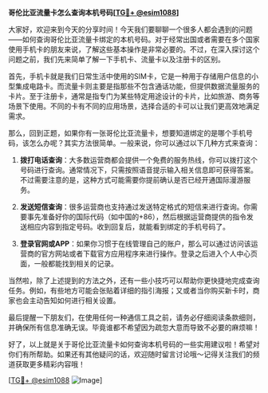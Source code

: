 **哥伦比亚流量卡怎么查询本机号码[[TG💪+ @esim1088](https://t.me/s/esim1088)]**

大家好，欢迎来到今天的分享时间！今天我们要聊聊一个很多人都会遇到的问题——如何查询哥伦比亚流量卡绑定的本机号码。对于经常出国或者需要在多个国家使用手机卡的朋友来说，了解这些基本操作是非常必要的。不过，在深入探讨这个问题之前，我们先来简单了解一下手机卡、流量卡以及注册卡的区别。

首先，手机卡就是我们日常生活中使用的SIM卡，它是一种用于存储用户信息的小型集成电路卡。而流量卡则主要是指那些不包含通话功能，但提供数据流量服务的卡片。至于注册卡，通常是指专门为某些特定用途设计的卡片，比如旅游、商务等场景下使用。不同的卡有不同的应用场景，选择合适的卡可以让我们更高效地满足需求。

那么，回到正题，如果你有一张哥伦比亚流量卡，想要知道绑定的是哪个手机号码，该怎么办呢？其实方法很简单。一般来说，你可以通过以下几种方式来查询：

1. **拨打电话查询**：大多数运营商都会提供一个免费的服务热线，你可以拨打这个号码进行查询。通常情况下，只需按照语音提示输入相关信息即可获得答案。不过需要注意的是，这种方式可能需要你提前确认是否已经开通国际漫游服务。

2. **发送短信查询**：很多运营商也支持通过发送特定格式的短信来进行查询。你需要事先准备好你的国际代码（如中国的+86），然后根据运营商提供的指令发送相应内容到指定号码。收到回复后，就能看到绑定的手机号码了。

3. **登录官网或APP**：如果你习惯于在线管理自己的账户，那么可以通过访问该运营商的官方网站或者下载官方应用程序来进行操作。登录之后进入个人中心页面，一般都能找到相关的记录。

当然啦，除了上述提到的方法之外，还有一些小技巧可以帮助你更快捷地完成查询任务。例如，有些地方可能会张贴着详细的指引海报；又或者当你购买新卡时，商家也会主动告知如何进行相关设置。

最后提醒一下朋友们，在使用任何一种通信工具之前，请务必仔细阅读条款细则，并确保所有信息准确无误。毕竟谁都不希望因为疏忽大意而导致不必要的麻烦嘛！

好了，以上就是关于哥伦比亚流量卡如何查询本机号码的一些实用建议啦！希望对你们有所帮助。如果还有其他疑问的话，欢迎随时留言讨论哦～记得关注我们的频道获取更多精彩内容哦！

[[TG💪+ @esim1088](https://t.me/s/esim1088) ![Image](https://i.postimg.cc/4NQfJmqS/Snipaste-2025-05-13-00-14-12.png)]